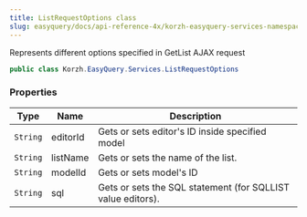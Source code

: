```yaml
---
title: ListRequestOptions class
slug: easyquery/docs/api-reference-4x/korzh-easyquery-services-namespace/listrequestoptions-class
---
```



Represents different options specified in GetList AJAX request
```csharp
public class Korzh.EasyQuery.Services.ListRequestOptions

```

### Properties

| Type | Name | Description | 
| --- | --- | --- | 
| `String` | editorId | Gets or sets editor's ID inside specified model | 
| `String` | listName | Gets or sets the name of the list. | 
| `String` | modelId | Gets or sets model's ID | 
| `String` | sql | Gets or sets the SQL statement (for SQLLIST value editors). |